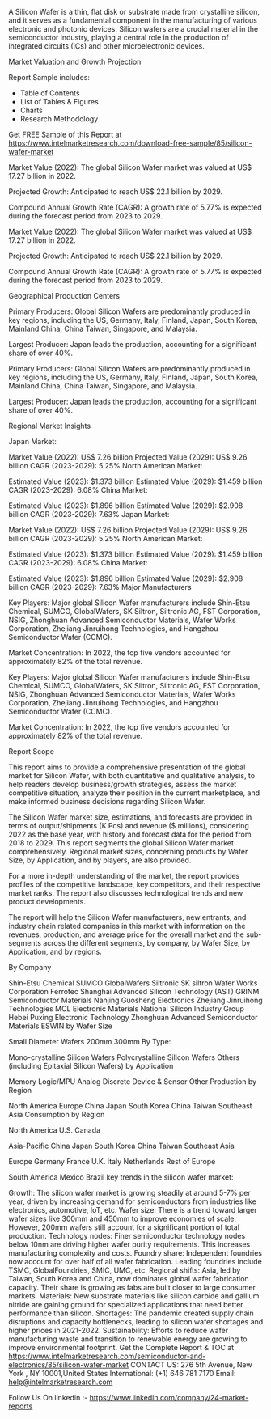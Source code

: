 
A Silicon Wafer is a thin, flat disk or substrate made from crystalline silicon, and it serves as a fundamental component in the manufacturing of various electronic and photonic devices. Silicon wafers are a crucial material in the semiconductor industry, playing a central role in the production of integrated circuits (ICs) and other microelectronic devices.

Market Valuation and Growth Projection

Report Sample includes:
- Table of Contents
- List of Tables & Figures
- Charts
- Research Methodology

Get FREE Sample of this Report at https://www.intelmarketresearch.com/download-free-sample/85/silicon-wafer-market




Market Value (2022): The global Silicon Wafer market was valued at US$ 17.27 billion in 2022.

Projected Growth: Anticipated to reach US$ 22.1 billion by 2029.

Compound Annual Growth Rate (CAGR): A growth rate of 5.77% is expected during the forecast period from 2023 to 2029.

Market Value (2022): The global Silicon Wafer market was valued at US$ 17.27 billion in 2022.

Projected Growth: Anticipated to reach US$ 22.1 billion by 2029.

Compound Annual Growth Rate (CAGR): A growth rate of 5.77% is expected during the forecast period from 2023 to 2029.

Geographical Production Centers



Primary Producers: Global Silicon Wafers are predominantly produced in key regions, including the US, Germany, Italy, Finland, Japan, South Korea, Mainland China, China Taiwan, Singapore, and Malaysia.

Largest Producer: Japan leads the production, accounting for a significant share of over 40%.

Primary Producers: Global Silicon Wafers are predominantly produced in key regions, including the US, Germany, Italy, Finland, Japan, South Korea, Mainland China, China Taiwan, Singapore, and Malaysia.

Largest Producer: Japan leads the production, accounting for a significant share of over 40%.

Regional Market Insights



Japan Market:



Market Value (2022): US$ 7.26 billion
Projected Value (2029): US$ 9.26 billion
CAGR (2023-2029): 5.25%
North American Market:



Estimated Value (2023): $1.373 billion
Estimated Value (2029): $1.459 billion
CAGR (2023-2029): 6.08%
China Market:



Estimated Value (2023): $1.896 billion
Estimated Value (2029): $2.908 billion
CAGR (2023-2029): 7.63%
Japan Market:



Market Value (2022): US$ 7.26 billion
Projected Value (2029): US$ 9.26 billion
CAGR (2023-2029): 5.25%
North American Market:



Estimated Value (2023): $1.373 billion
Estimated Value (2029): $1.459 billion
CAGR (2023-2029): 6.08%
China Market:



Estimated Value (2023): $1.896 billion
Estimated Value (2029): $2.908 billion
CAGR (2023-2029): 7.63%
Major Manufacturers



Key Players: Major global Silicon Wafer manufacturers include Shin-Etsu Chemical, SUMCO, GlobalWafers, SK Siltron, Siltronic AG, FST Corporation, NSIG, Zhonghuan Advanced Semiconductor Materials, Wafer Works Corporation, Zhejiang Jinruihong Technologies, and Hangzhou Semiconductor Wafer (CCMC).

Market Concentration: In 2022, the top five vendors accounted for approximately 82% of the total revenue.

Key Players: Major global Silicon Wafer manufacturers include Shin-Etsu Chemical, SUMCO, GlobalWafers, SK Siltron, Siltronic AG, FST Corporation, NSIG, Zhonghuan Advanced Semiconductor Materials, Wafer Works Corporation, Zhejiang Jinruihong Technologies, and Hangzhou Semiconductor Wafer (CCMC).

Market Concentration: In 2022, the top five vendors accounted for approximately 82% of the total revenue.



Report Scope



This report aims to provide a comprehensive presentation of the global market for Silicon Wafer, with both quantitative and qualitative analysis, to help readers develop business/growth strategies, assess the market competitive situation, analyze their position in the current marketplace, and make informed business decisions regarding Silicon Wafer.



The Silicon Wafer market size, estimations, and forecasts are provided in terms of output/shipments (K Pcs) and revenue ($ millions), considering 2022 as the base year, with history and forecast data for the period from 2018 to 2029. This report segments the global Silicon Wafer market comprehensively. Regional market sizes, concerning products by Wafer Size, by Application, and by players, are also provided.



For a more in-depth understanding of the market, the report provides profiles of the competitive landscape, key competitors, and their respective market ranks. The report also discusses technological trends and new product developments.



The report will help the Silicon Wafer manufacturers, new entrants, and industry chain related companies in this market with information on the revenues, production, and average price for the overall market and the sub-segments across the different segments, by company, by Wafer Size, by Application, and by regions.

By Company



Shin-Etsu Chemical
SUMCO
GlobalWafers
Siltronic
SK siltron
Wafer Works Corporation
Ferrotec
Shanghai Advanced Silicon Technology (AST)
GRINM Semiconductor Materials
Nanjing Guosheng Electronics
Zhejiang Jinruihong Technologies
MCL Electronic Materials
National Silicon Industry Group
Hebei Puxing Electronic Technology
Zhonghuan Advanced Semiconductor Materials
ESWIN
by Wafer Size



Small Diameter Wafers
200mm
300mm
By Type:



Mono-crystalline Silicon Wafers
Polycrystalline Silicon Wafers
Others (including Epitaxial Silicon Wafers)
by Application



Memory
Logic/MPU
Analog
Discrete Device & Sensor
Other
Production by Region



North America
Europe
China
Japan
South Korea
China Taiwan
Southeast Asia
Consumption by Region



North America
U.S.
Canada


Asia-Pacific
China
Japan
South Korea
China Taiwan
Southeast Asia


Europe
Germany
France
U.K.
Italy
Netherlands
Rest of Europe


South America
Mexico
Brazil
key trends in the silicon wafer market:



Growth: The silicon wafer market is growing steadily at around 5-7% per year, driven by increasing demand for semiconductors from industries like electronics, automotive, IoT, etc.
Wafer size: There is a trend toward larger wafer sizes like 300mm and 450mm to improve economies of scale. However, 200mm wafers still account for a significant portion of total production.
Technology nodes: Finer semiconductor technology nodes below 10nm are driving higher wafer purity requirements. This increases manufacturing complexity and costs.
Foundry share: Independent foundries now account for over half of all wafer fabrication. Leading foundries include TSMC, GlobalFoundries, SMIC, UMC, etc.
Regional shifts: Asia, led by Taiwan, South Korea and China, now dominates global wafer fabrication capacity. Their share is growing as fabs are built closer to large consumer markets.
Materials: New substrate materials like silicon carbide and gallium nitride are gaining ground for specialized applications that need better performance than silicon.
Shortages: The pandemic created supply chain disruptions and capacity bottlenecks, leading to silicon wafer shortages and higher prices in 2021-2022.
Sustainability: Efforts to reduce wafer manufacturing waste and transition to renewable energy are growing to improve environmental footprint.
Get the Complete Report & TOC at https://www.intelmarketresearch.com/semiconductor-and-electronics/85/silicon-wafer-market
CONTACT US:
276 5th Avenue, New York , NY 10001,United States
International: (+1) 646 781 7170
Email: help@intelmarketresearch.com

Follow Us On linkedin :- https://www.linkedin.com/company/24-market-reports
